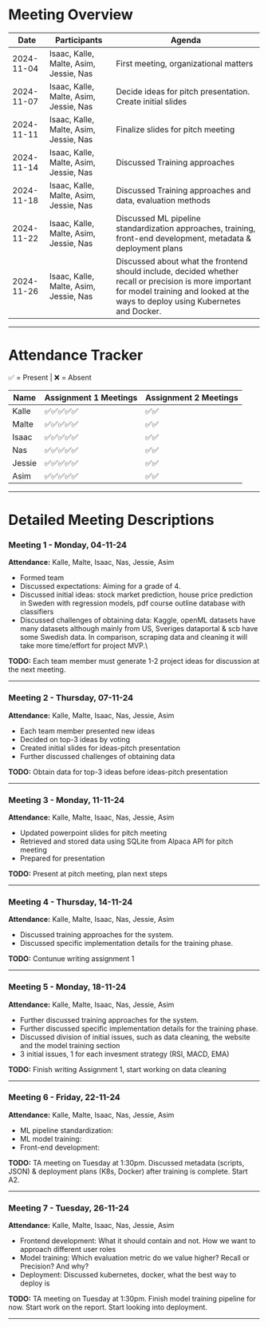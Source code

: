 # Meeting Overview

| Date       | Participants                           | Agenda                                                                       |
|------------|----------------------------------------|------------------------------------------------------------------------------|
| 2024-11-04 | Isaac, Kalle, Malte, Asim, Jessie, Nas | First meeting, organizational matters                                        |
| 2024-11-07 | Isaac, Kalle, Malte, Asim, Jessie, Nas | Decide ideas for pitch presentation. Create initial slides                   |
| 2024-11-11 | Isaac, Kalle, Malte, Asim, Jessie, Nas | Finalize slides for pitch meeting                                            |
| 2024-11-14 | Isaac, Kalle, Malte, Asim, Jessie, Nas | Discussed Training approaches                                                |
| 2024-11-18 | Isaac, Kalle, Malte, Asim, Jessie, Nas | Discussed Training approaches and data, evaluation methods                   |
| 2024-11-22 | Isaac, Kalle, Malte, Asim, Jessie, Nas | Discussed ML pipeline standardization approaches, training, front-end development, metadata & deployment plans                   |
| 2024-11-26 | Isaac, Kalle, Malte, Asim, Jessie, Nas | Discussed about what the frontend should include, decided whether recall or precision is more important for model training and looked at the ways to deploy using Kubernetes and Docker.                  |
---

# Attendance Tracker
✅ = Present | ❌ = Absent

| Name     | Assignment 1 Meetings  | Assignment 2 Meetings|
|----------|------------------------|----------------------|
| Kalle    | ✅✅✅✅✅            |✅✅                 |
| Malte    | ✅✅✅✅✅            |✅✅                 |
| Isaac    | ✅✅✅✅✅            |✅✅                 |
| Nas      | ✅✅✅✅✅            |✅✅                 |
| Jessie   | ✅✅✅✅✅            |✅✅                 |
| Asim     | ✅✅✅✅✅            |✅✅                 |


---

# Detailed Meeting Descriptions

### Meeting 1 - Monday, 04-11-24
**Attendance:** Kalle, Malte, Isaac, Nas, Jessie, Asim
* Formed team
* Discussed expectations: Aiming for a grade of 4.
* Discussed initial ideas: stock market prediction, house price prediction in Sweden with regression models, pdf course outline database with classifiers
* Discussed challenges of obtaining data: Kaggle, openML datasets have many datasets although mainly from US, Sveriges dataportal & scb have some Swedish data. In comparison, scraping data and cleaning it will take more time/effort for project MVP.\

**TODO:** Each team member must generate 1-2 project ideas for discussion at the next meeting.

---

### Meeting 2 - Thursday, 07-11-24
**Attendance:** Kalle, Malte, Isaac, Nas, Jessie, Asim
* Each team member presented new ideas
* Decided on top-3 ideas by voting
* Created initial slides for ideas-pitch presentation
* Further discussed challenges of obtaining data

**TODO:** Obtain data for top-3 ideas before ideas-pitch presentation

---

### Meeting 3 - Monday, 11-11-24
**Attendance:** Kalle, Malte, Isaac, Nas, Jessie, Asim
* Updated powerpoint slides for pitch meeting
* Retrieved and stored data using SQLite from Alpaca API for pitch meeting 
* Prepared for presentation 

**TODO:** Present at pitch meeting, plan next steps

---
### Meeting 4 - Thursday, 14-11-24
**Attendance:** Kalle, Malte, Isaac, Nas, Jessie, Asim
* Discussed training approaches for the system.
* Discussed specific implementation details for the training phase.

**TODO:** Contunue writing assignment 1 

---

### Meeting 5 - Monday, 18-11-24
**Attendance:** Kalle, Malte, Isaac, Nas, Jessie, Asim
* Further discussed training approaches for the system.
* Further discussed specific implementation details for the training phase.
* Discussed division of initial issues, such as data cleaning, the website and the model training section
* 3 initial issues, 1 for each invesment strategy (RSI, MACD, EMA)


**TODO:** Finish writing Assignment 1, start working  on data cleaning

---

### Meeting 6 - Friday, 22-11-24
**Attendance:** Kalle, Malte, Isaac, Nas, Jessie, Asim
* ML pipeline standardization: 
* ML model training: 
* Front-end development: 

**TODO:** TA meeting on Tuesday at 1:30pm. Discussed metadata (scripts, JSON) & deployment plans (K8s, Docker) after training is complete. Start A2.

---

### Meeting 7 - Tuesday, 26-11-24
**Attendance:** Kalle, Malte, Isaac, Nas, Jessie, Asim
* Frontend development: What it should contain and not. How we want to approach different user roles
* Model training: Which evaluation metric do we value higher? Recall or Precision? And why?
* Deployment: Discussed kubernetes, docker, what the best way to deploy is 

**TODO:** TA meeting on Tuesday at 1:30pm. Finish model training pipeline for now. Start work on the report. Start looking into deployment.

---